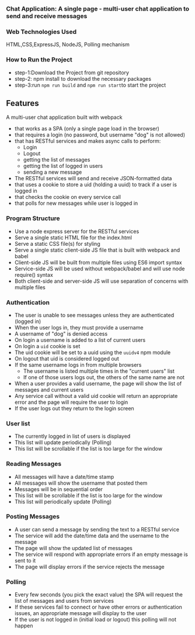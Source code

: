 ### Chat Application: A single page - multi-user chat application to send and receive messages

### Web Technologies Used
HTML,CSS,ExpressJS, NodeJS, Polling mechanism

### How to Run the Project

* step-1:Download the Project from git repository
* step-2: npm install to download the necessary packages
* step-3:run `npm run build` and `npm run start`to start the project

## Features

A multi-user chat application built with webpack
- that works as a SPA (only a single page load in the browser)
- that requires a login (no password, but username "dog" is not allowed)
- that has RESTful services and makes async calls to perform:
  - Login
  - Logout
  - getting the list of messages
  - getting the list of logged in users
  - sending a new message
- The RESTful services will send and receive JSON-formatted data
- that uses a cookie to store a uid (holding a uuid) to track if a user is logged in
- that checks the cookie on every service call
- that polls for new messages while user is logged in

### Program Structure

- Use a node express server for the RESTful services
- Serve a single static HTML file for the index.html
- Serve a static CSS file(s) for styling
- Serve a single static client-side JS file that is built with webpack and babel
- Client-side JS will be built from multiple files using ES6 import syntax
- Service-side JS will be used without webpack/babel and will use node require() syntax
- Both client-side and server-side JS will use separation of concerns with multiple files


### Authentication

- The user is unable to see messages unless they are authenticated (logged in)
- When the user logs in, they must provide a username
- A username of "dog" is denied access
- On login a username is added to a list of current users
- On login a `uid` cookie is set
- The uid cookie will be set to a uuid using the `uuidv4` npm module
- On logout that uid is considered logged out
- If the same username logs in from multiple browsers
  - The username is listed multiple times in the "current users" list
  - If one of those users logs out, the others of the same name are not
- When a user provides a valid username, the page will show the list of messages and current users
- Any service call without a valid uid cookie will return an appropriate error and the page will require the user to login
- If the user logs out they return to the login screen

### User list

- The currently logged in list of users is displayed
- This list will update periodically (Polling)
- This list will be scrollable if the list is too large for the window

### Reading Messages

- All messages will have a date/time stamp
- All messages will show the username that posted them
- Messages will be in sequential order
- This list will be scrollable if the list is too large for the window
- This list will periodically update (Polling)

### Posting Messages

- A user can send a message by sending the text to a RESTful service
- The service will add the date/time data and the username to the message
- The page will show the updated list of messages
- The service will respond with appropriate errors if an empty message is sent to it
- The page will display errors if the service rejects the message

### Polling

- Every few seconds (you pick the exact value) the SPA will request the list of messages and users from services
- If these services fail to connect or have other errors or authentication issues, an appropriate message will display to the user
- If the user is not logged in (initial load or logout) this polling will not happen


